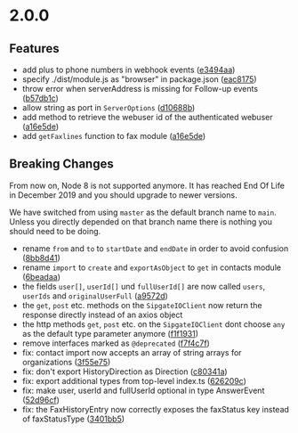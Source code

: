 # 2.0.0

## Features

- add plus to phone numbers in webhook events ([e3494aa](https://github.com/sipgate-io/sipgateio-node/commit/e3494aa))
- specify ./dist/module.js as "browser" in package.json ([eac8175](https://github.com/sipgate-io/sipgateio-node/commit/eac8175))
- throw error when serverAddress is missing for Follow-up events ([b57db1c](https://github.com/sipgate-io/sipgateio-node/commit/b57db1c))
- allow string as port in `ServerOptions` ([d10688b](https://github.com/sipgate-io/sipgateio-node/commit/d10688be98da96c0963558836b03e3678f9da9be))
- add method to retrieve the webuser id of the authenticated webuser ([a16e5de](https://github.com/sipgate-io/a16e5de316cdad17d91ecaae72a8764c4c8ea15d))
- add `getFaxlines` function to fax module ([a16e5de](https://github.com/sipgate-io/5d4c0cdbbee007e7e3718407595735901ee8e1f7))

## Breaking Changes

From now on, Node 8 is not supported anymore. It has reached End Of Life in December 2019 and you should upgrade to newer versions.

We have switched from using `master` as the default branch name to `main`. Unless you directly depended on that branch name there is nothing you should need to be doing.

- rename `from` and `to` to `startDate` and `endDate` in order to avoid confusion ([8bb8d41](https://github.com/sipgate-io/sipgateio-node/commit/8bb8d410f6d1a5810a6d74631ef0a99e61e9a97d))
- rename `import` to `create` and `exportAsObject` to `get` in contacts module ([6beadaa](https://github.com/sipgate-io/sipgateio-node/commit/6beadaaccf33df100564d9f78366191d5d675848))
- the fields `user[]`, `userId[]` und `fullUserId[]` are now called `users`, `userIds` and `originalUserFull` ([a9572d](https://github.com/sipgate-io/sipgateio-node/commit/a9572df5359a81a491f9c2dfcfbbb1c7c5037766))
- the `get`, `post` etc. methods on the `SipgateIOClient` now return the response directly instead of an axios object
- the http methods `get`, `post` etc. on the `SipgateIOClient` dont choose `any` as the default type parameter anymore ([f1f1931](https://github.com/sipgate-io/sipgateio-node/commit/f1f1931d9b379f34aa3cda02da81c94454a5b542))
- remove interfaces marked as `@deprecated` ([f7f4c7f](https://github.com/sipgate-io/sipgateio-node/commit/f7f4c7f723428d3b5803732f8f8e60c35b73f919))
- fix: contact import now accepts an array of string arrays for organizations ([3f55e75](https://github.com/sipgate-io/sipgateio-node/commit/3f55e75))
- fix: don't export HistoryDirection as Direction ([c80341a](https://github.com/sipgate-io/sipgateio-node/commit/c80341a))
- fix: export additional types from top-level index.ts ([626209c](https://github.com/sipgate-io/sipgateio-node/commit/626209c))
- fix: make user, userId and fullUserId optional in type AnswerEvent ([52d96cf](https://github.com/sipgate-io/sipgateio-node/commit/52d96cf))
- fix: the FaxHistoryEntry now correctly exposes the faxStatus key instead of faxStatusType ([3401bb5](https://github.com/sipgate-io/sipgateio-node/commit/3401bb5))
